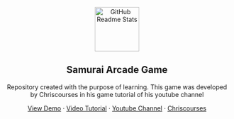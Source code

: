 <p align="center">
 <img width="100px" src="https://chriscourses.com/brand/planetFightingGame.png" align="center" alt="GitHub Readme Stats" />
 <h2 align="center">Samurai Arcade Game</h2>
 <p align="center">
Repository created with the purpose of learning. This game was developed by Chriscourses in his game tutorial of his youtube channel</p>

  <p align="center">
    <a href="https://samurai-arcade.netlify.app">View Demo</a>
    ·
    <a href="https://youtu.be/vyqbNFMDRGQ">Video Tutorial</a>
    ·
    <a href="https://www.youtube.com/@ChrisCourses">Youtube Channel</a>
    ·
    <a href="https://github.com/chriscourses">Chriscourses</a>
  </p>
</p>

